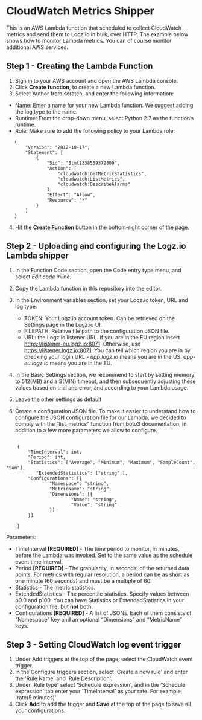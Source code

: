 # CloudWatch Metrics Shipper

This is an AWS Lambda function that scheduled to collect CloudWatch metrics and send them to Logz.io in bulk, over HTTP.
The example below shows how to monitor Lambda metrics. You can of course monitor additional AWS services.

## Step 1 - Creating the Lambda Function

1. Sign in to your AWS account and open the AWS Lambda console.
2. Click **Create function**, to create a new Lambda function.
3. Select Author from scratch, and enter the following information:
  - Name: Enter a name for your new Lambda function. We suggest adding the log type to the name.
  - Runtime: From the drop-down menu, select Python 2.7 as the function’s runtime.
  - Role: Make sure to add the following policy to your Lambda role:

 ```   
    {
        "Version": "2012-10-17",
        "Statement": [
            {
                "Sid": "Stmt1338559372809",
                "Action": [
                    "cloudwatch:GetMetricStatistics",
                    "cloudwatch:ListMetrics",
                    "cloudwatch:DescribeAlarms"
                ],
                "Effect": "Allow",
                "Resource": "*"
            }
        ]
    }   
```

4. Hit the **Create Function** button in the bottom-right corner of the page.

## Step 2 - Uploading and configuring the Logz.io Lambda shipper

1. In the Function Code section, open the Code entry type menu, and select *Edit code inline*.
2. Copy the Lambda function in this repository into the editor.
3. In the Environment variables section, set your Logz.io token, URL and log type:
    - TOKEN: Your Logz.io account token. Can be retrieved on the Settings page in the Logz.io UI.
    - FILEPATH: Relative file path to the configuration JSON file.
    - URL: the Logz.io listener URL. If you are in the EU region insert https://listener-eu.logz.io:8071. Otherwise, use https://listener.logz.io:8071. You can tell which region you are in by checking your login URL - *app.logz.io* means you are in the US. *app-eu.logz.io* means you are in the EU.

4. In the Basic Settings section, we recommend to start by setting memory to 512(MB) and a 3(MIN) timeout, and then subsequently adjusting these values based on trial and error, and according to your Lambda usage.
5. Leave the other settings as default
6. Create a configuration JSON file. To make it easier to understand how to configure the JSON configuration file for our Lambda, we decided to comply with the “list_metrics” function from boto3 documentation, in addition to a few more parameters we allow to configure.

```

    {
        "TimeInterval": int,
	    "Period": int,
	    "Statistics": ["Average", "Minimum", "Maximum", "SampleCount", "Sum"],
		   "ExtendedStatistics": ["string",],
	    "Configurations": [{
		        "Namespace": "string",
		        "MetricName": "string",
		        "Dimensions": [{
			            "Name": "string",
			            "Value": "string"
		        }]
	    }]

    }
```

Parameters:
- TimeInterval **[REQUIRED]** - The time period to monitor, in minutes, before the Lambda was invoked. Set to the same value as the schedule event time interval.
- Period **[REQUIRED]** - The granularity, in seconds, of the returned data points. For metrics with regular resolution, a period can be as short as one minute (60 seconds) and must be a multiple of 60.
- Statistics - The metric statistics.
- ExtendedStatistics - The percentile statistics. Specify values between p0.0 and p100. You can have Statistics or ExtendedStatistics in your configuration file, but **not** both.
- Configurations **[REQUIRED]** - A list of JSONs. Each of them consists of “Namespace” key and an optional “Dimensions” and “MetricName” keys.
   
## Step 3 - Setting CloudWatch log event trigger
1. Under Add triggers at the top of the page, select the CloudWatch event trigger.
2. In the Configure triggers section, select 'Create a new rule' and enter the 'Rule Name' and 'Rule Description'. 
3. Under 'Rule type' select 'Schedule expression', and in the 'Schedule expression' tab enter your 'TimeInterval' as your rate. For example, 'rate(5 minutes)' 
4. Click **Add** to add the trigger and **Save** at the top of the page to save all your configurations.

[here]: https://support.logz.io/hc/en-us/articles/210205985-Which-log-types-are-preconfigured-on-the-Logz-io-platform-
